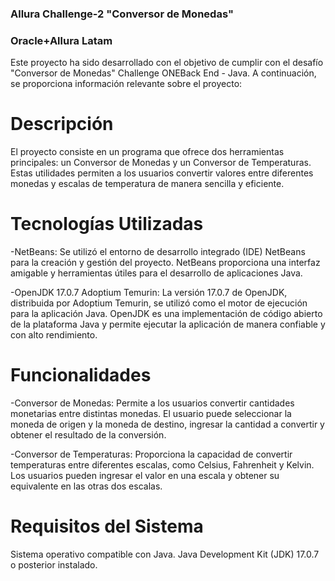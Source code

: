 ### Allura Challenge-2 "Conversor de Monedas"
### Oracle+Allura Latam

Este proyecto ha sido desarrollado con el objetivo de cumplir con el desafío "Conversor de Monedas" Challenge ONEBack End - Java. A continuación, se proporciona información relevante sobre el proyecto:

# Descripción
El proyecto consiste en un programa que ofrece dos herramientas principales: un Conversor de Monedas y un Conversor de Temperaturas. Estas utilidades permiten a los usuarios convertir valores entre diferentes monedas y escalas de temperatura de manera sencilla y eficiente.

# Tecnologías Utilizadas
-NetBeans: Se utilizó el entorno de desarrollo integrado (IDE) NetBeans para la creación y gestión del proyecto. NetBeans proporciona una interfaz amigable y herramientas útiles para el desarrollo de aplicaciones Java.

-OpenJDK 17.0.7 Adoptium Temurin: La versión 17.0.7 de OpenJDK, distribuida por Adoptium Temurin, se utilizó como el motor de ejecución para la aplicación Java. OpenJDK es una implementación de código abierto de la plataforma Java y permite ejecutar la aplicación de manera confiable y con alto rendimiento.
# Funcionalidades
-Conversor de Monedas: Permite a los usuarios convertir cantidades monetarias entre distintas monedas. El usuario puede seleccionar la moneda de origen y la moneda de destino, ingresar la cantidad a convertir y obtener el resultado de la conversión.

-Conversor de Temperaturas: Proporciona la capacidad de convertir temperaturas entre diferentes escalas, como Celsius, Fahrenheit y Kelvin. Los usuarios pueden ingresar el valor en una escala y obtener su equivalente en las otras dos escalas.

# Requisitos del Sistema
Sistema operativo compatible con Java.
Java Development Kit (JDK) 17.0.7 o posterior instalado.
